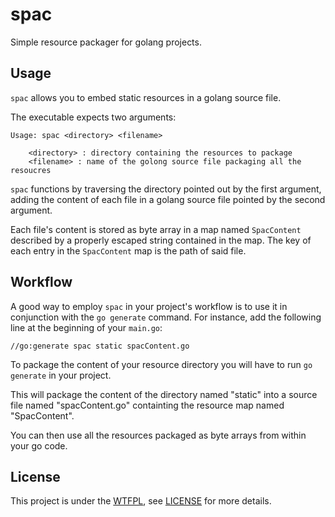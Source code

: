 spac
====

Simple resource packager for golang projects.

Usage
-----

`spac` allows you to embed static resources in a golang source file.

The executable expects two arguments:

    Usage: spac <directory> <filename>

        <directory> : directory containing the resources to package
        <filename> : name of the golong source file packaging all the resoucres

`spac` functions by traversing the directory pointed out by the first argument, 
adding the content of each file in a golang source file pointed by the second 
argument. 

Each file's content is stored as byte array in a map named 
`SpacContent` described by a properly escaped string contained in the map. The
key of each entry in the `SpacContent` map is the path of said file.

Workflow
--------

A good way to employ `spac` in your project's workflow is to use it in 
conjunction with the `go generate` command. For instance, add the following 
line at the beginning of your `main.go`:

    //go:generate spac static spacContent.go

To package the content of your resource directory you will have to run 
`go generate` in your project. 

This will package the content of the directory named "static" into a source 
file named "spacContent.go" containting the resource map named "SpacContent".  

You can then use all the resources packaged as byte arrays from within your
go code.

License
-------

This project is under the [WTFPL](http://www.wtfpl.net/), see 
[LICENSE](https://github.com/Marneus68/spac/blob/master/LICENSE) for more 
details.
